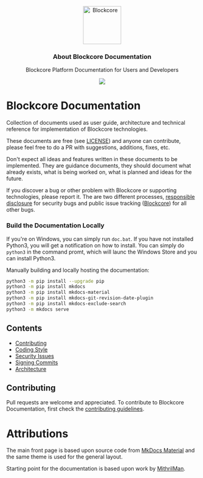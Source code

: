 <p align="center">
  <p align="center">
    <img src="https://avatars3.githubusercontent.com/u/53176002?s=200&v=4" height="100" alt="Blockcore" />
  </p>
  <h3 align="center">
    About Blockcore Documentation
  </h3>
  <p align="center">
    Blockcore Platform Documentation for Users and Developers
  </p>
  <p align="center">
      <a href="https://github.com/block-core/documentation/actions"><img src="https://github.com/block-core/documentation/actions/workflows/publish.yml/badge.svg" /></a>
  </p>
</p>

# Blockcore Documentation

Collection of documents used as user guide, architecture and technical reference for implementation of Blockcore technologies.

These documents are free (see [LICENSE](LICENSE)) and anyone can contribute, please feel free to do a PR with suggestions, additions, fixes, etc.

Don't expect all ideas and features written in these documents to be implemented. They are guidance documents, they should
document what already exists, what is being worked on, what is planned and ideas for the future.

If you discover a bug or other problem with Blockcore or supporting technologies, please report it. The are two different processes, 
[responsible disclosure](SECURITY-ISSUES.md) for security bugs and public issue tracking ([Blockcore](https://github.com/block-core/blockcore/issues)) for all other bugs.

### Build the Documentation Locally

If you're on Windows, you can simply run `doc.bat`. If you have not installed Python3, you will get a notification on how to install. You can simply do `python3` in the command promt, which will launc the Windows Store and you can install Python3.

Manually building and locally hosting the documentation:

```sh
python3 -m pip install --upgrade pip
python3 -m pip install mkdocs
python3 -m pip install mkdocs-material
python3 -m pip install mkdocs-git-revision-date-plugin
python3 -m pip install mkdocs-exclude-search
python3 -m mkdocs serve
```

## Contents

* [Contributing](CONTRIBUTING.md)
* [Coding Style](CODING-STYLE.md)
* [Security Issues](SECURITY-ISSUES.md)
* [Signing Commits](signing-commits.md)
* [Architecture](architecture/)

## Contributing

Pull requests are welcome and appreciated. To contribute to Blockcore Documentation, first check the [contributing guidelines](docs/Contribute.md).

# Attributions

The main front page is based upon source code from [MkDocs Material](https://github.com/squidfunk/mkdocs-material) and the same theme is used for the general layout.

Starting point for the documentation is based upon work by [MithrilMan](https://github.com/mithrilman/mithrilshards/).